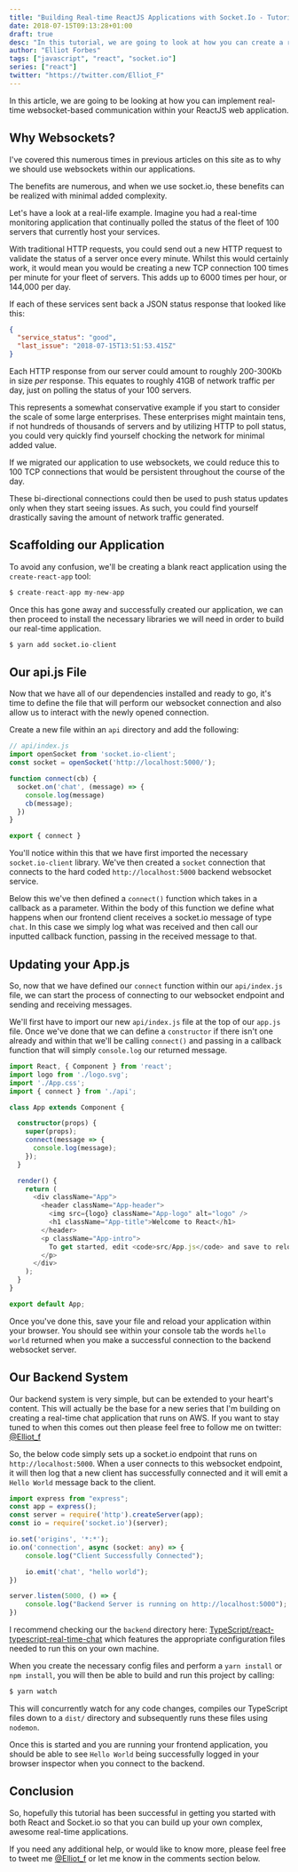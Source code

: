 ```yaml
---
title: "Building Real-time ReactJS Applications with Socket.Io - Tutorial"
date: 2018-07-15T09:13:28+01:00
draft: true
desc: "In this tutorial, we are going to look at how you can create a realtime react application using socket.io"
author: "Elliot Forbes"
tags: ["javascript", "react", "socket.io"]
series: ["react"]
twitter: "https://twitter.com/Elliot_F"
---
```


In this article, we are going to be looking at how you can implement real-time websocket-based communication within your ReactJS web application.

## Why Websockets?

I've covered this numerous times in previous articles on this site as to why we should use websockets within our applications. 

The benefits are numerous, and when we use socket.io, these benefits can be realized with minimal added complexity. 

Let's have a look at a real-life example. Imagine you had a real-time monitoring application that continually polled the status of the fleet of 100 servers that currently host your services. 

With traditional HTTP requests, you could send out a new HTTP request to validate the status of a server once every minute. Whilst this would certainly work, it would mean you would be creating a new TCP connection 100 times per minute for your fleet of servers. This adds up to 6000 times per hour, or 144,000 per day. 

If each of these services sent back a JSON status response that looked like this:

```json
{
  "service_status": "good",
  "last_issue": "2018-07-15T13:51:53.415Z"
}
```

Each HTTP response from our server could amount to roughly 200-300Kb in size *per* response. This equates to roughly 41GB of network traffic per day, just on polling the status of your 100 servers. 

This represents a somewhat conservative example if you start to consider the scale of some large enterprises. These enterprises might maintain tens, if not hundreds of thousands of servers and by utilizing HTTP to poll status, you could very quickly find yourself chocking the network for minimal added value.

If we migrated our application to use websockets, we could reduce this to 100 TCP connections that would be persistent throughout the course of the day. 

These bi-directional connections could then be used to push status updates only when they start seeing issues. As such, you could find yourself drastically saving the amount of network traffic generated. 

## Scaffolding our Application

To avoid any confusion, we'll be creating a blank react application using the `create-react-app` tool:

```s
$ create-react-app my-new-app
```

Once this has gone away and successfully created our application, we can then proceed to install the necessary libraries we will need in  order to build our real-time application.

```s
$ yarn add socket.io-client
```

## Our api.js File

Now that we have all of our dependencies installed and ready to go, it's time to define the file that will perform our websocket connection and also allow us to interact with the newly opened connection.

Create a new file within an `api` directory and add the following:

```js
// api/index.js
import openSocket from 'socket.io-client';
const socket = openSocket('http://localhost:5000/');

function connect(cb) {
  socket.on('chat', (message) => {
    console.log(message)
    cb(message);
  })
}

export { connect }
```

You'll notice within this that we have first imported the necessary `socket.io-client` library. We've then created a `socket` connection that connects to the hard coded `http://localhost:5000` backend websocket service.

Below this we've then defined a `connect()` function which takes in a callback as a parameter. Within the body of this function we define what happens when our frontend client receives a socket.io message of type `chat`. In this case we simply log what was received and then call our inputted callback function, passing in the received message to that. 

## Updating your App.js

So, now that we have defined our `connect` function within our `api/index.js` file, we can start the process of connecting to our websocket endpoint and sending and receiving messages.

We'll first have to import our new `api/index.js` file at the top of our `app.js` file. Once we've done that we can define a `constructor` if there isn't one already and within that we'll be calling `connect()` and passing in a callback function that will simply `console.log` our returned message.

```ts
import React, { Component } from 'react';
import logo from './logo.svg';
import './App.css';
import { connect } from './api';

class App extends Component {

  constructor(props) {
    super(props);
    connect(message => {
      console.log(message);
    });
  }

  render() {
    return (
      <div className="App">
        <header className="App-header">
          <img src={logo} className="App-logo" alt="logo" />
          <h1 className="App-title">Welcome to React</h1>
        </header>
        <p className="App-intro">
          To get started, edit <code>src/App.js</code> and save to reload.
        </p>
      </div>
    );
  }
}

export default App;
```

Once you've done this, save your file and reload your application within your browser. You should see within your console tab the words `hello world` returned when you make a successful connection to the backend websocket server.

## Our Backend System

Our backend system is very simple, but can be extended to your heart's content. This will actually be the base for a new series that I'm building on creating a real-time chat application that runs on AWS. If you want to stay tuned to when this comes out then please feel free to follow me on twitter: [@Elliot_f](https://twiter.com/Elliot_f)

So, the below code simply sets up a socket.io endpoint that runs on `http://localhost:5000`. When a user connects to this websocket endpoint, it will then log that a new client has successfully connected and it will emit a `Hello World` message back to the client.

```ts
import express from "express";
const app = express();
const server = require('http').createServer(app);
const io = require('socket.io')(server);

io.set('origins', '*:*');
io.on('connection', async (socket: any) => {
	console.log("Client Successfully Connected");

	io.emit('chat', "hello world");
})

server.listen(5000, () => {
	console.log("Backend Server is running on http://localhost:5000");
})
```

I recommend checking our the `backend` directory here: [TypeScript/react-typescript-real-time-chat](https://github.com/TutorialEdge/react-typescript-real-time-chat/tree/241b6b404a821e7566e5353a4605db9b107a83f5) which features the appropriate configuration files needed to run this on your own machine.

When you create the necessary config files and perform a `yarn install` or `npm install`, you will then be able to build and run this project by calling:

```s
$ yarn watch
```

This will concurrently watch for any code changes, compiles our TypeScript files down to a `dist/` directory and subsequently runs these files using `nodemon`.

Once this is started and you are running your frontend application, you should be able to see `Hello World` being successfully logged in your browser inspector when you connect to the backend.

## Conclusion

So, hopefully this tutorial has been successful in getting you started with both React and Socket.io so that you can build up your own complex, awesome real-time applications. 

If you need any additional help, or would like to know more, please feel free to tweet me [@Elliot_f](https://twitter.com/@elliot_f) or let me know in the comments section below.